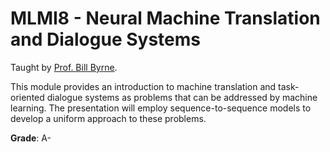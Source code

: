 # MLMI8 - Neural Machine Translation and Dialogue Systems

Taught by [Prof. Bill Byrne](http://www.eng.cam.ac.uk/profiles/wjb31).

This module provides an introduction to machine translation and task-oriented dialogue systems as problems that can be addressed by machine learning. The presentation will employ sequence-to-sequence models to develop a uniform approach to these problems.

**Grade**: A-